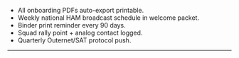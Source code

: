 - All onboarding PDFs auto-export printable.
- Weekly national HAM broadcast schedule in welcome packet.
- Binder print reminder every 90 days.
- Squad rally point + analog contact logged.
- Quarterly Outernet/SAT protocol push.  
---